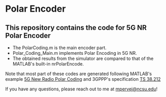 # Polar Encoder

## This repository contains the code for 5G NR Polar Encoder


* The PolarCoding.m is the main encoder part.
* Polar_Coding_Main.m implements Polar Encoding in 5G NR. 
* The obtained results from the simulator are compared to that of the MATLAB's built-in nrPolarEncode.


Note that most part of these codes are generated following MATLAB's example [5G New Radio Polar Coding](https://www.mathworks.com/help/5g/gs/polar-coding.html) and 3GPPP's specification [TS 38.212](https://portal.3gpp.org/desktopmodules/Specifications/SpecificationDetails.aspx?specificationId=3214)


If you have any questions, please reach out to me at [mpervej@ncsu.edu](mpervej@ncsu.edu)!
